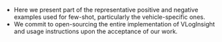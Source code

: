 * Here we present part of the representative positive and negative examples used for few-shot, particularly the vehicle-specific ones. 
* We commit to open-sourcing the entire implementation of VLogInsight and usage instructions upon the acceptance of our work.
